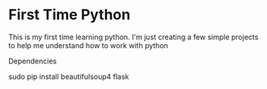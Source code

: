 # First Time Python

This is my first time learning python.
I'm just creating a few simple projects to help me understand how to work with python

Dependencies 

sudo pip install beautifulsoup4 flask
